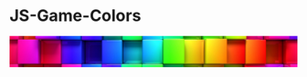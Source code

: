 # JS-Game-Colors
[![ToniSun Logo](/out/assets/images/colorful-wall_sm.png)](https://github.com/tonisun/JS-Game-Colors)